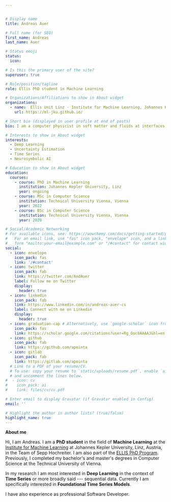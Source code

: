 ```yaml
---


# Display name
title: Andreas Auer

# Full name (for SEO)
first_name: Andreas
last_name: Auer

# Status emoji
status:
  icon:

# Is this the primary user of the site?
superuser: true

# Role/position/tagline
role: Ellis PhD student in Machine Learning

# Organizations/Affiliations to show in About widget
organizations:
  - name:  Ellis Unit Linz - Institute for Machine Learning, Johannes Kepler University, Linz
    url: https://ml-jku.github.io/

# Short bio (displayed in user profile at end of posts)
bio: I am a computer physicist in soft matter and fluids at interfaces, currently at the LIPhy in Grenoble (France).

# Interests to show in About widget
interests:
  - Deep Learning
  - Uncertainty Estimation
  - Time Series
  - Neurosymbolic AI

# Education to show in About widget
education:
  courses:
    - course: PhD in Machine Learning
      institution: Johannes Kepler University, Linz
      year: ongoing
    - course: MSc in Computer Science
      institution: Technical University Vienna, Vienna
      year: 2022
    - course: BSc in Computer Science
      institution: Technical University Vienna, Vienna
      year: 2020

# Social/Academic Networking
# For available icons, see: https://wowchemy.com/docs/getting-started/page-builder/#icons
#   For an email link, use "fas" icon pack, "envelope" icon, and a link in the
#   form "mailto:your-email@example.com" or "/#contact" for contact widget.
social:
  - icon: envelope
    icon_pack: fas
    link: '/#contact'
  - icon: twitter
    icon_pack: fab
    link: https://twitter.com/AndAuer
    label: Follow me on Twitter
    display:
      header: true
  - icon: linkedin
    icon_pack: fab
    link: https://www.linkedin.com/in/andreas-auer-cs
    label: Connect with me on Linkedin
    display:
      header: true
  - icon: graduation-cap # Alternatively, use `google-scholar` icon from `ai` icon pack
    icon_pack: fas
    link: https://scholar.google.com/citations?user=Rg_Ooc8AAAAJ&hl=en
  - icon: github
    icon_pack: fab
    link: https://github.com/apointa
  - icon: gitlab
    icon_pack: fab
    link: https://gitlab.com/apointa
  # Link to a PDF of your resume/CV.
  # To use: copy your resume to `static/uploads/resume.pdf`, enable `ai` icons in `params.yaml`,
  # and uncomment the lines below.
#  - icon: cv
#    icon_pack: ai
#    link: files/cv/cv.pdf

# Enter email to display Gravatar (if Gravatar enabled in Config)
email: ''

# Highlight the author in author lists? (true/false)
highlight_name: true
---
```


**About me**

Hi, I am Andreas. I am a **PhD student** in the field of **Machine Learning** at the [Institute for Machine Learning](https://ml-jku.github.io/) at Johannes Kepler University, Linz, Austria, in the Team of Sepp Hochreiter. I am also part of the [ELLIS PhD Program](https://ellis.eu/phd-postdoc).
Previously, I completed my bachelor's and master's degrees in Computer Science at the Technical University of Vienna.

In my research I am most interested in **Deep Learning** in the context of **Time Series** or more broadly said --- sequential data.
Currently I am specifically interested in **Foundational Time Series Models**.


I have also experience as professional Software Developer.